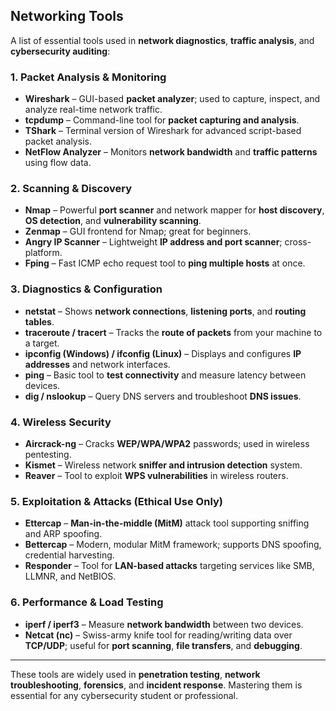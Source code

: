 ## Networking Tools

A list of essential tools used in **network diagnostics**, **traffic analysis**, and **cybersecurity auditing**:

### 1. Packet Analysis & Monitoring
- **Wireshark** – GUI-based **packet analyzer**; used to capture, inspect, and analyze real-time network traffic.
- **tcpdump** – Command-line tool for **packet capturing and analysis**.
- **TShark** – Terminal version of Wireshark for advanced script-based packet analysis.
- **NetFlow Analyzer** – Monitors **network bandwidth** and **traffic patterns** using flow data.

### 2. Scanning & Discovery
- **Nmap** – Powerful **port scanner** and network mapper for **host discovery**, **OS detection**, and **vulnerability scanning**.
- **Zenmap** – GUI frontend for Nmap; great for beginners.
- **Angry IP Scanner** – Lightweight **IP address and port scanner**; cross-platform.
- **Fping** – Fast ICMP echo request tool to **ping multiple hosts** at once.

### 3. Diagnostics & Configuration
- **netstat** – Shows **network connections**, **listening ports**, and **routing tables**.
- **traceroute / tracert** – Tracks the **route of packets** from your machine to a target.
- **ipconfig (Windows) / ifconfig (Linux)** – Displays and configures **IP addresses** and network interfaces.
- **ping** – Basic tool to **test connectivity** and measure latency between devices.
- **dig / nslookup** – Query DNS servers and troubleshoot **DNS issues**.

### 4. Wireless Security
- **Aircrack-ng** – Cracks **WEP/WPA/WPA2** passwords; used in wireless pentesting.
- **Kismet** – Wireless network **sniffer and intrusion detection** system.
- **Reaver** – Tool to exploit **WPS vulnerabilities** in wireless routers.

### 5. Exploitation & Attacks (Ethical Use Only)
- **Ettercap** – **Man-in-the-middle (MitM)** attack tool supporting sniffing and ARP spoofing.
- **Bettercap** – Modern, modular MitM framework; supports DNS spoofing, credential harvesting.
- **Responder** – Tool for **LAN-based attacks** targeting services like SMB, LLMNR, and NetBIOS.

### 6. Performance & Load Testing
- **iperf / iperf3** – Measure **network bandwidth** between two devices.
- **Netcat (nc)** – Swiss-army knife tool for reading/writing data over **TCP/UDP**; useful for **port scanning**, **file transfers**, and **debugging**.

---

These tools are widely used in **penetration testing**, **network troubleshooting**, **forensics**, and **incident response**. Mastering them is essential for any cybersecurity student or professional.
